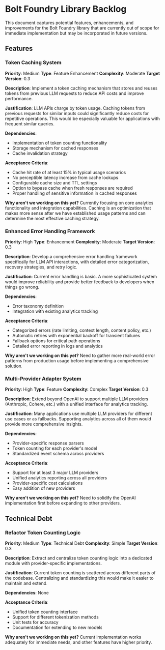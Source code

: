 # Bolt Foundry Library Backlog

This document captures potential features, enhancements, and improvements for
the Bolt Foundry library that are currently out of scope for immediate
implementation but may be incorporated in future versions.

## Features

### Token Caching System

**Priority**: Medium **Type**: Feature Enhancement **Complexity**: Moderate
**Target Version**: 0.3

**Description**: Implement a token caching mechanism that stores and reuses
tokens from previous LLM requests to reduce API costs and improve performance.

**Justification**: LLM APIs charge by token usage. Caching tokens from previous
requests for similar inputs could significantly reduce costs for repetitive
operations. This would be especially valuable for applications with frequent
similar queries.

**Dependencies**:

- Implementation of token counting functionality
- Storage mechanism for cached responses
- Cache invalidation strategy

**Acceptance Criteria**:

- Cache hit rate of at least 15% in typical usage scenarios
- No perceptible latency increase from cache lookups
- Configurable cache size and TTL settings
- Option to bypass cache when fresh responses are required
- Proper handling of sensitive information in cached responses

**Why aren't we working on this yet?** Currently focusing on core analytics
functionality and integration capabilities. Caching is an optimization that
makes more sense after we have established usage patterns and can determine the
most effective caching strategy.

### Enhanced Error Handling Framework

**Priority**: High **Type**: Enhancement **Complexity**: Moderate **Target
Version**: 0.3

**Description**: Develop a comprehensive error handling framework specifically
for LLM API interactions, with detailed error categorization, recovery
strategies, and retry logic.

**Justification**: Current error handling is basic. A more sophisticated system
would improve reliability and provide better feedback to developers when things
go wrong.

**Dependencies**:

- Error taxonomy definition
- Integration with existing analytics tracking

**Acceptance Criteria**:

- Categorized errors (rate limiting, context length, content policy, etc.)
- Automatic retries with exponential backoff for transient failures
- Fallback options for critical path operations
- Detailed error reporting in logs and analytics

**Why aren't we working on this yet?** Need to gather more real-world error
patterns from production usage before implementing a comprehensive solution.

### Multi-Provider Adapter System

**Priority**: High **Type**: Feature **Complexity**: Complex **Target Version**:
0.3

**Description**: Extend beyond OpenAI to support multiple LLM providers
(Anthropic, Cohere, etc.) with a unified interface for analytics tracking.

**Justification**: Many applications use multiple LLM providers for different
use cases or as fallbacks. Supporting analytics across all of them would provide
more comprehensive insights.

**Dependencies**:

- Provider-specific response parsers
- Token counting for each provider's model
- Standardized event schema across providers

**Acceptance Criteria**:

- Support for at least 3 major LLM providers
- Unified analytics reporting across all providers
- Provider-specific cost calculations
- Easy addition of new providers

**Why aren't we working on this yet?** Need to solidify the OpenAI
implementation first before expanding to other providers.

## Technical Debt

### Refactor Token Counting Logic

**Priority**: Medium **Type**: Technical Debt **Complexity**: Simple **Target
Version**: 0.3

**Description**: Extract and centralize token counting logic into a dedicated
module with provider-specific implementations.

**Justification**: Current token counting is scattered across different parts of
the codebase. Centralizing and standardizing this would make it easier to
maintain and extend.

**Dependencies**: None

**Acceptance Criteria**:

- Unified token counting interface
- Support for different tokenization methods
- Unit tests for accuracy
- Documentation for extending to new models

**Why aren't we working on this yet?** Current implementation works adequately
for immediate needs, and other features have higher priority.
